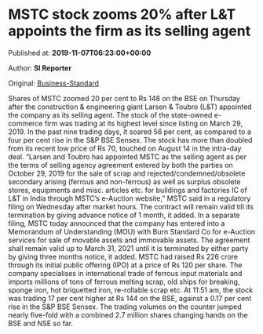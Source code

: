 
# MSTC stock zooms 20% after L&T appoints the firm as its selling agent

Published at: **2019-11-07T06:23:00+00:00**

Author: **SI Reporter**

Original: [Business-Standard](https://www.business-standard.com/article/markets/mstc-zooms-20-after-appointment-as-selling-agent-for-l-t-119110700423_1.html)

Shares of MSTC zoomed 20 per cent to Rs 148 on the BSE on Thursday after the construction & engineering giant Larsen & Toubro (L&T) appointed the company as its selling agent. The stock of the state-owned e-commerce firm was trading at its highest level since listing on March 29, 2019. In the past nine trading days, it soared 56 per cent, as compared to a four per cent rise in the S&P BSE Sensex. The stock has more than doubled from its recent low price of Rs 70, touched on August 14 in the intra-day deal. “Larsen and Toubro has appointed MSTC as the selling agent as per the terms of selling agency agreement entered by both the parties on October 29, 2019 for the sale of scrap and rejected/condemned/obsolete secondary arising (ferrous and non-ferrous) as well as surplus obsolete stores, equipments and misc. articles etc. for buildings and factories IC of L&T in India through MSTC’s e-Auction website,” MSTC said in a regulatory filing on Wednesday after market hours. The contract will remain valid till its termination by giving advance notice of 1 month, it added. In a separate filing, MSTC today announced that the company has entered into a Memorandum of Understanding (MOU) with Burn Standard Co for e-Auction services for sale of movable assets and immovable assets. The agreement shall remain valid up to March 31, 2021 until it is terminated by either party by giving three months notice, it added. MSTC had raised Rs 226 crore through its initial public offering (IPO) at a price of Rs 120 per share. The company specialises in international trade of ferrous input materials and imports millions of tons of ferrous melting scrap, old ships for breaking, sponge iron, hot briquetted iron, re-rollable scrap etc. At 11:51 am, the stock was trading 17 per cent higher at Rs 144 on the BSE, against a 0.17 per cent rise in the S&P BSE Sensex. The trading volumes on the counter jumped nearly five-fold with a combined 2.7 million shares changing hands on the BSE and NSE so far.
